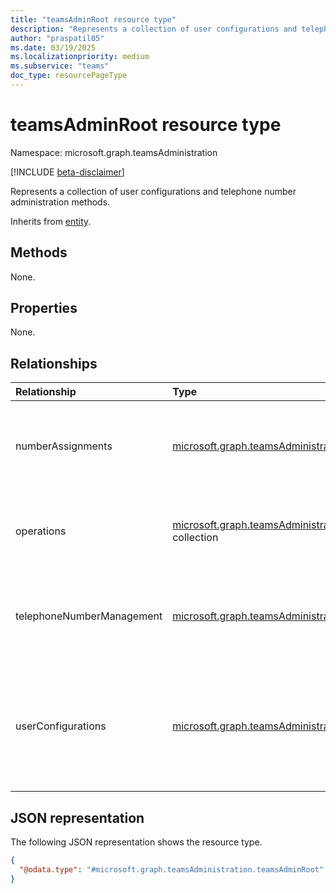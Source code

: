 ```yaml
---
title: "teamsAdminRoot resource type"
description: "Represents a collection of user configurations and telephone number administration methods."
author: "praspatil05"
ms.date: 03/19/2025
ms.localizationpriority: medium
ms.subservice: "teams"
doc_type: resourcePageType
---
```


# teamsAdminRoot resource type

Namespace: microsoft.graph.teamsAdministration

[!INCLUDE [beta-disclaimer](../../includes/beta-disclaimer.md)]

Represents a collection of user configurations and telephone number administration methods.

Inherits from [entity](../resources/entity.md).

## Methods

None.

## Properties

None.

## Relationships

|Relationship|Type|Description|
|:---|:---|:---|
|numberAssignments|[microsoft.graph.teamsAdministration.numberAssignment](../resources/teamsadministration-numberassignment.md) collection|Represents a collection of synchronous telephone number management operations.|
|operations|[microsoft.graph.teamsAdministration.telephoneNumberLongRunningOperation](../resources/teamsadministration-telephonenumberlongrunningoperation.md) collection|Represents asynchronous telephone number management operations.|
|telephoneNumberManagement|[microsoft.graph.teamsAdministration.telephoneNumberManagementRoot](../resources/teamsadministration-telephonenumbermanagementroot.md)|Represents a collection of available telephone number management operations.|
|userConfigurations|[microsoft.graph.teamsAdministration.teamsUserConfiguration](../resources/teamsadministration-teamsuserconfiguration.md) collection|Represents the configuration information of users who have accounts hosted on Microsoft Teams.|

## JSON representation

The following JSON representation shows the resource type.
<!-- {
  "blockType": "resource",
  "keyProperty": "id",
  "@odata.type": "microsoft.graph.teamsAdministration.teamsAdminRoot",
  "openType": false
}
-->
``` json
{
  "@odata.type": "#microsoft.graph.teamsAdministration.teamsAdminRoot"
}
```
